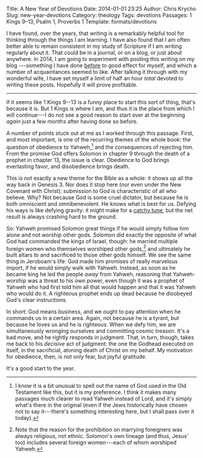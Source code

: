 Title: A New Year of Devotions
Date: 2014-01-01 23:25
Author: Chris Krycho
Slug: new-year-devotions
Category: theology
Tags: devotions
Passages: 1 Kings 9–13, Psalm 1, Proverbs 1
Template: formats/devotions

I have found, over the years, that writing is a remarkably helpful tool for
thinking through the things I am learning. I have also found that I am often
better able to remain consistent in my study of Scripture if I am writing
regularly about it. That could be in a journal, or on a blog, or just about
anywhere. In 2014, I am going to experiment with posting this writing on my blog
---something I have done [before](http://2012-2013.chriskrycho.com/theology/topics/devotions/index.html)
to good effect for myself, and which a number of acquaintances seemed to like.
After talking it through with my wonderful wife, I have set myself a limit of
half an hour *total* devoted to writing these posts. Hopefully it will prove
profitable.

---

If it seems like 1 Kings 9--13 is a funny place to start this sort of thing,
that's because it is. But 1 Kings is where I am, and thus it is the place from
which I will continue---I do not see a good reason to start over at the
beginning *again* just a few months after having done so before.

A number of points stuck out at me as I worked through this passage. First, and
most important, is one of the recurring themes of the whole book: the question
of obedience to Yahweh,[^yahweh] and the consequences of rejecting him. From the
promise God offers Solomon  in chapter 9 through the death of a prophet in
chapter 13, the issue is clear. Obedience to God brings everlasting favor, and
disobedience brings death.

[^yahweh]: I know it is a bit unusual to spell out the name of God used in the
Old Testament like this, but it is my preference. I think it makes many passages
much clearer to read Yahweh instead of <span style="font-variant: small-
caps">Lord</span>, and it's simply what's there in the original (even if the
Jews historically have chosen not to say it---there's something interesting
here, but I shall pass over it today).

This is not exactly a new theme for the Bible as a whole: it shows up all the
way back in Genesis 3. Nor does it stop here (nor even under the New Covenant
with Christ): submission to God is characteristic of all who believe. Why? Not
because God is some cruel dictator, but because he is both omniscient and
omnibenevolent. He knows what is best for us. Defying his ways is like defying
gravity: it might make for a [catchy
tune](http://www.youtube.com/watch?v=FlMBcTGJ4YM&name=DefyingGravity), but the
net result is always crashing hard to the ground.

So: Yahweh promised Solomon great things if he would simply follow him alone and
not worship other gods. Solomon did exactly the opposite of what God had
commanded the kings of Israel, though: he married multiple foreign women who
themselves worshiped other gods,[^1] and ultimately he built altars to and
sacrificed to those other gods himself. We see the same thing in Jeroboam's
life: God made him promises of really marvelous import, if he would simply walk
with Yahweh. Instead, as soon as he became king he led the people *away* from
Yahweh, reasoning that Yahweh-worship was a threat to his own power, even though
it was a prophet of Yahweh who had first told him all that would happen and that
it was Yahweh who would do it. A righteous prophet ends up dead because he
disobeyed God's clear instructions.

In short: God means business, and we ought to pay attention when he commands us
in a certain area. Again, not because he is a tyrant, but because he loves us
and he is righteous. When we defy him, we are simultaneously wronging ourselves
and committing cosmic treason. It's a bad move, and he rightly responds in
judgment. That, in turn, though, takes me back to his *decisive* act of
judgment: the one the Godhead executed on itself, in the sacrificial, atoning
death of Christ on my behalf. My motivation for obedience, then, is not only
fear, but joyful gratitude.

It's a good start to the year.

[^1]: Note that the reason for the prohibition on marrying foreigners was always
religious, not ethnic. Solomon's own lineage (and thus, Jesus' too) includes
several foreign women---each of whom worshiped Yahweh.
